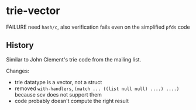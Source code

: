 trie-vector
===

FAILURE
need `hash/c`, also verification fails even on the simplified `pfds` code


History
---

Similar to John Clement's trie code from the mailing list.

Changes:
- trie datatype is a vector, not a struct
- removed `with-handlers`, `(match ... ((list null null) ....) ....)`
  because scv does not support them
- code probably doesn't compute the right result
